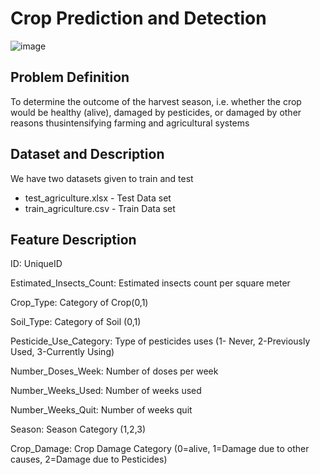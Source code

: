 # Crop Prediction and Detection

![image](https://user-images.githubusercontent.com/54531542/137821846-551bddc5-c71d-4f0e-a7b4-d7eec23ad969.png)

## Problem Definition

To determine the outcome of the harvest season, i.e. whether the crop would be healthy (alive), damaged by pesticides, or damaged by other reasons thusintensifying farming and agricultural systems

## Dataset and Description

We have two datasets given to train and test

* test_agriculture.xlsx - Test Data set
* train_agriculture.csv - Train Data set

## Feature Description

ID: UniqueID 

Estimated_Insects_Count: Estimated insects count per square meter 

Crop_Type: Category of Crop(0,1) 

Soil_Type: Category of Soil (0,1) 

Pesticide_Use_Category: Type of pesticides uses (1- Never, 2-Previously Used, 3-Currently Using) 

Number_Doses_Week: Number of doses per week 

Number_Weeks_Used: Number of weeks used 

Number_Weeks_Quit: Number of weeks quit 

Season: Season Category (1,2,3) 

Crop_Damage: Crop Damage Category (0=alive, 1=Damage due to other causes, 2=Damage due to Pesticides)


